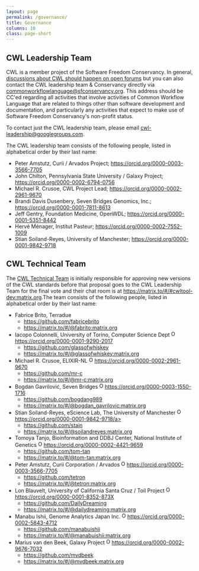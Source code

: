```yaml
---
layout: page
permalink: /governance/
title: Governance
columns: 10
class: page-short
---
```


## CWL Leadership Team

CWL is a member project of the Software Freedom Conservancy. In general, [discussions about CWL should happen on open forums](https://www.commonwl.org/community/) but you can also contact the CWL leadership team & Conservancy directly via <commonworkflowlanguage@sfconservancy.org>. This address should be CC'ed regarding all activities that involve activities of Common Workflow Language that are related to things other than software development and documentation, and particularly any activities that expect to make use of Software Freedom Conservancy's non-profit status.

To contact just the CWL leadership team, please email <cwl-leadership@googlegroups.com>.

The CWL leadership team consists of the following people, listed in alphabetical order by their last name:

*   Peter Amstutz, Curii / Arvados Project; <https://orcid.org/0000-0003-3566-7705>
*   John Chilton, Pennsylvania State University / Galaxy Project; <https://orcid.org/0000-0002-6794-0756>
*   Michael R. Crusoe, CWL Project Lead; <https://orcid.org/0000-0002-2961-9670>
*   Brandi Davis Dusenbery, Seven Bridges Genomics, Inc.; <https://orcid.org/0000-0001-7811-8613>
*   Jeff Gentry, Foundation Medicine, OpenWDL; <https://orcid.org/0000-0001-5351-8442>
*   Hervé Ménager, Institut Pasteur; <https://orcid.org/0000-0002-7552-1009>
*   Stian Soiland-Reyes, University of Manchester; <https://orcid.org/0000-0001-9842-9718>

## CWL Technical Team

The [CWL Technical Team](https://github.com/orgs/common-workflow-language/teams/tech_team) is initially responsible for approving new versions of the CWL standards before that proposal goes to the CWL Leadership Team for the final vote and their chat room is at <https://matrix.to/#/#cwltool-dev:matrix.org>.The team consists of the following people, listed in alphabetical order by their last name:

* Fabrice Brito, Terradue
  * <https://github.com/fabricebrito>
  * <https://matrix.to/#/@fabrito:matrix.org>
* Iacopo Colonnelli, University of Torino, Computer Science Dept <a href="https://orcid.org/0000-0001-9290-2017"><img alt="ORCID logo" src="/assetsimg/orcid_16x16.png" width=15 height=16 />https://orcid.org/0000-0001-9290-2017</a>
  * <https://github.com/glassofwhiskey>
  * <https://matrix.to/#/@glassofwhiskey:matrix.org>
* Michael R. Crusoe, ELIXIR-NL <a href="https://orcid.org/0000-0002-2961-9670"><img alt="ORCID logo" src="/assetsimg/orcid_16x16.png" width=15 height=16 />https://orcid.org/0000-0002-2961-9670</a>
  * <https://github.com/mr-c>
  * <https://matrix.to/#/@mr-c:matrix.org>
* Bogdan Gavrilović, Seven Bridges <a href="https://orcid.org/0000-0003-1550-1716"><img alt="ORCID logo" src="/assetsimg/orcid_16x16.png" width=15 height=16 />https://orcid.org/0000-0003-1550-1716</a>
  * <https://github.com/bogdang989>
  * <https://matrix.to/#/@bogdan_gavrilovic:matrix.org>
* Stian Soiland-Reyes, eScience Lab, The University of Manchester <a href="https://orcid.org/0000-0001-9842-9718"><img alt="ORCID logo" src="/assetsimg/orcid_16x16.png" width=15 height=16 />https://orcid.org/0000-0001-9842-9718/a>
  * <https://github.com/stain>
  * <https://matrix.to/#/@soilandreyes:matrix.org>
* Tomoya Tanjo, Bioinformation and DDBJ Center, National Institute of Genetics <a href="https://orcid.org/0000-0002-4421-9659"><img alt="ORCID logo" src="/assetsimg/orcid_16x16.png" width=15 height=16 />https://orcid.org/0000-0002-4421-9659</a>
  * <https://github.com/tom-tan>
  * <https://matrix.to/#/@tom-tan:matrix.org>
* Peter Amstutz, Curii Corporation / Arvados <a href="https://orcid.org/0000-0003-3566-7705"><img alt="ORCID logo" src="/assetsimg/orcid_16x16.png" width=15 height=16 />https://orcid.org/0000-0003-3566-7705</a>
  * <https://github.com/tetron>
  * <https://matrix.to/#/@tetron:matrix.org>
* Lon Blauvelt, University of California Santa Cruz / Toil Project <a href="https://orcid.org/0000-0001-8352-873X"><img alt="ORCID logo" src="/assetsimg/orcid_16x16.png" width=15 height=16 />https://orcid.org/0000-0001-8352-873X</a>
  * <https://github.com/DailyDreaming>
  * <https://matrix.to/#/@dailydreaming:matrix.org>
* Manabu Ishii, Genome Analytics Japan Inc. <a href="https://orcid.org/0000-0002-5843-4712"><img alt="ORCID logo" src="/assetsimg/orcid_16x16.png" width=15 height=16 />https://orcid.org/0000-0002-5843-4712</a>
  * <https://github.com/manabuishii>
  * <https://matrix.to/#/@manabuishii:matrix.org>
* Marius van den Beek, Galaxy Project <a href="https://orcid.org/0000-0002-9676-7032"><img alt="ORCID logo" src="/assetsimg/orcid_16x16.png" width=15 height=16 />https://orcid.org/0000-0002-9676-7032</a>
  * <https://github.com/mvdbeek>
  * <https://matrix.to/#/@mvdbeek:matrix.org>
